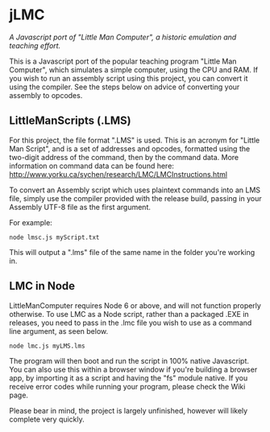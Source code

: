 # jLMC
*A Javascript port of "Little Man Computer", a historic emulation and teaching effort.*

This is a Javascript port of the popular teaching program "Little Man Computer", which simulates a simple computer, using the CPU and RAM.
If you wish to run an assembly script using this project, you can convert it using the compiler. See the steps below on advice of converting your assembly to opcodes.

## LittleManScripts (.LMS)
For this project, the file format ".LMS" is used. This is an acronym for "Little Man Script", and is a set of addresses and opcodes, formatted using the two-digit address of the command, then by the command data. More information on command data can be found here: http://www.yorku.ca/sychen/research/LMC/LMCInstructions.html

To convert an Assembly script which uses plaintext commands into an LMS file, simply use the compiler provided with the release build, passing in your Assembly UTF-8 file as the first argument.

For example:

`node lmsc.js myScript.txt`

This will output a ".lms" file of the same name in the folder you're working in.

## LMC in Node
LittleManComputer requires Node 6 or above, and will not function properly otherwise. To use LMC as a Node script, rather than a packaged .EXE in releases, you need to pass in the .lmc file you wish to use as a command line argument, as seen below.

`node lmc.js myLMS.lms`

The program will then boot and run the script in 100% native Javascript. You can also use this within a browser window if you're building a browser app, by importing it as a script and having the "fs" module native. If you receive error codes while running your program, please check the Wiki page.

Please bear in mind, the project is largely unfinished, however will likely complete very quickly.
